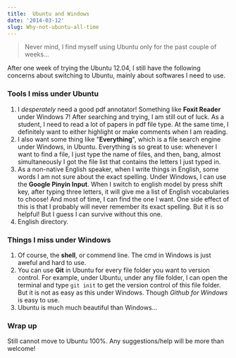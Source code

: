 ```yaml
---
title:  Ubuntu and Windows
date: '2014-03-12'
slug: Why-not-ubuntu-all-time
---
```

>Never mind, I find myself using Ubuntu only for the past couple of weeks...

After one week of trying the Ubuntu 12.04, I still have the following concerns about switching to Ubuntu, mainly about softwares I need to use.

### Tools I miss under Ubuntu  

1. I *desperately* need a good pdf annotator! Something like **Foxit Reader** under Windows 7! After searching and trying, I am still out of luck. As a student, I need to read a lot of papers in pdf file type. At the same time, I definitely want to either highlight or make comments when I am reading.
2. I also want some thing like "**Everything**", which is a file search engine under Windows, in Ubuntu. Everything is so great to use: whenever I want to find a file, I just type the name of files, and then, bang, almost simultaneously I got the file list that contains the letters I just typed in.
3. As a non-native English speaker, when I write things in English, some words I am not sure about the exact spelling. Under Windows, I can use the **Google Pinyin Input**. When I switch to english model by press shift key, after typing three letters, it will give me a list of English vocabularies to choose! And most of time, I can find the one I want. One side effect of this is that I probably will never remember its exact spelling. But it is so helpful! But I guess I can survive without this one.
4. English directory. 

### Things I miss under Windows

1. Of course, the **shell**, or commend line. The cmd in Windows is just aweful and hard to use. 
2. You can use **Git** in Ubuntu for every file folder you want to version control. For example, under Ubuntu, under any file folder, I can open the terminal and type `git init` to get the version control of this file folder. But it is not as easy as this under Windows. Though *Github for Windows* is easy to use.
3. Ubuntu is much much beautiful than Windows...

### Wrap up
Still cannot move to Ubuntu 100%. Any suggestions/help will be more than welcome!

